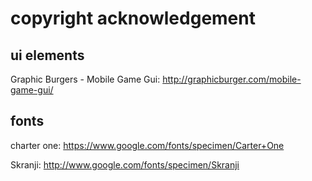 # copyright acknowledgement

## ui elements

Graphic Burgers - Mobile Game Gui: http://graphicburger.com/mobile-game-gui/

## fonts
charter one: https://www.google.com/fonts/specimen/Carter+One

Skranji: http://www.google.com/fonts/specimen/Skranji